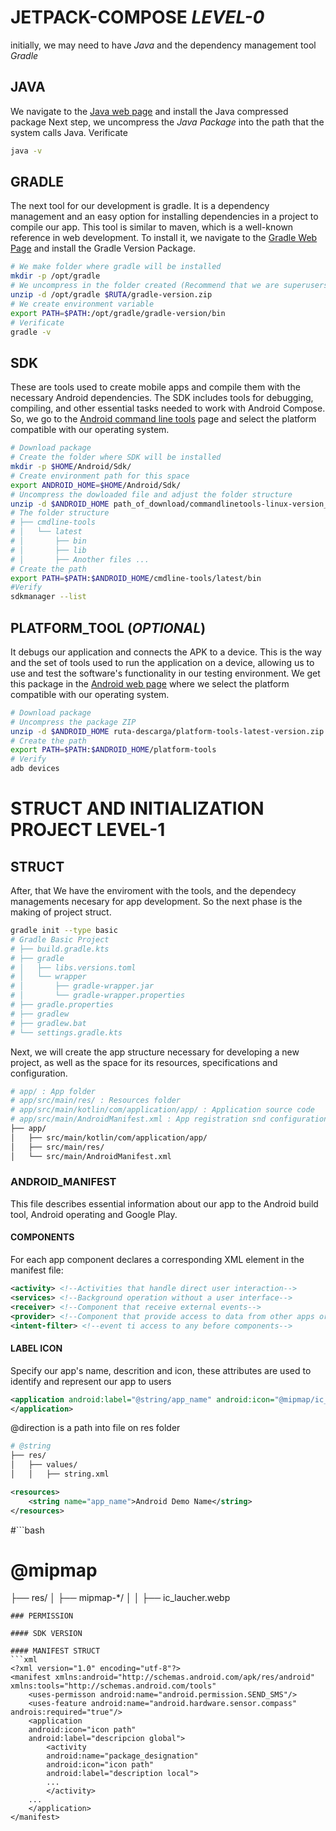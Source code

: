 # JETPACK-COMPOSE ***LEVEL-0***
initially, we may need to have *Java* and the dependency management tool *Gradle*
## JAVA
We navigate to the [Java web page](https://www.java.com/es/download/linux_manual.jsp) and install the Java compressed package 
Next step, we uncompress the _Java Package_ into the path that the system calls Java.
Verificate
```bash
java -v
```
## GRADLE
The next tool for our development is gradle. It is a dependency management and an easy option for installing dependencies in a project to compile our app. This tool is similar to maven, which is a well-known reference in web development.
To install it, we navigate to the [Gradle Web Page](https://gradle.org/releases/) and install the Gradle Version Package.
```bash
# We make folder where gradle will be installed
mkdir -p /opt/gradle
# We uncompress in the folder created (Recommend that we are superusers)
unzip -d /opt/gradle $RUTA/gradle-version.zip
# We create environment variable
export PATH=$PATH:/opt/gradle/gradle-version/bin
# Verificate
gradle -v
```
##  SDK
These are tools used to create mobile apps and compile them with the necessary Android dependencies. The SDK includes tools for debugging, compiling, and other essential tasks needed to work with Android Compose.
So, we go to the [Android command line tools](https://developer.android.com/studio#command-line-tools-only) page and select the  platform compatible with our operating system.
```bash
# Download package
# Create the folder where SDK will be installed
mkdir -p $HOME/Android/Sdk/
# Create environment path for this space
export ANDROID_HOME=$HOME/Android/Sdk/
# Uncompress the dowloaded file and adjust the folder structure
unzip -d $ANDROID_HOME path_of_download/commandlinetools-linux-version_latest.zip
# The folder structure
# ├── cmdline-tools
# │   └── latest
# │       ├── bin
# │       ├── lib
# │       ├── Another files ...
# Create the path
export PATH=$PATH:$ANDROID_HOME/cmdline-tools/latest/bin
#Verify
sdkmanager --list
```
## PLATFORM_TOOL (**_OPTIONAL_**)
It debugs our application and connects the APK to a device. This is the way and the set of tools used to run the application on a device, allowing us to use and test the software's functionality in our testing environment.
We get this package in the [Android web page](https://developer.android.com/tools/releases/platform-tools) where we select the platform compatible with our operating system.
```bash
# Download package
# Uncompress the package ZIP
unzip -d $ANDROID_HOME ruta-descarga/platform-tools-latest-version.zip
# Create the path
export PATH=$PATH:$ANDROID_HOME/platform-tools
# Verify
adb devices
```
# STRUCT AND INITIALIZATION PROJECT LEVEL-1
## STRUCT
After, that We have the enviroment with the tools, and the dependecy managements necesary for app development. So the next phase is the making of project struct.
```bash
gradle init --type basic
# Gradle Basic Project
# ├── build.gradle.kts
# ├── gradle
# │   ├── libs.versions.toml
# │   └── wrapper
# │       ├── gradle-wrapper.jar
# │       └── gradle-wrapper.properties
# ├── gradle.properties
# ├── gradlew
# ├── gradlew.bat
# └── settings.gradle.kts
```
Next, we will create the app structure necessary for developing a new project, as well as the space for its resources, specifications and configuration.
```bash
# app/ : App folder
# app/src/main/res/ : Resources folder
# app/src/main/kotlin/com/application/app/ : Application source code
# app/src/main/AndroidManifest.xml : App registration snd configuration
├── app/
│   ├── src/main/kotlin/com/application/app/
│   ├── src/main/res/
│   └── src/main/AndroidManifest.xml
```
### ANDROID_MANIFEST
This file describes essential information about our app to the Android build tool, Android operating and Google Play.
#### COMPONENTS
For each app component declares a corresponding XML element in the manifest file:
```xml
<activity> <!--Activities that handle direct user interaction-->
<services> <!--Background operation without a user interface-->
<receiver> <!--Component that receive external events-->
<provider> <!--Component that provide access to data from other apps or from the same app-->
<intent-filter> <!--event ti access to any before components-->
```
#### LABEL ICON
Specify our app's name, descrition and icon, these attributes are used to identify and represent our app to users
```xml
<application android:label="@string/app_name" android:icon="@mipmap/ic_laucher">
</application>
```
@direction is a path into file on res folder
```bash
# @string
├── res/
│   ├── values/
│   │   ├── string.xml
```
```xml
<resources>
	<string name="app_name">Android Demo Name</string>
</resources>
```
#```bash
# @mipmap
├── res/
│   ├── mipmap-*/
│   │   ├── ic_laucher.webp
```
### PERMISSION

#### SDK VERSION

#### MANIFEST STRUCT
```xml
<?xml version="1.0" encoding="utf-8"?>
<manifest xmlns:android="http://schemas.android.com/apk/res/android" xmlns:tools="http://schemas.android.com/tools"
	<uses-permisson android:name="android.permission.SEND_SMS"/>
	<uses-feature android:name="android.hardware.sensor.compass" androis:required="true"/>
	<application
	android:icon="icon path"
	android:label="descripcion global">
		<activity 
		android:name="package_designation"
		android:icon="icon path"
		android:label="description local">
		...	
		</activity>
	...
	</application>
</manifest>
```

